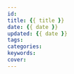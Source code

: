 ```yaml
---
id: 
title: {{ title }}
date: {{ date }}
updated: {{ date }}
tags:
categories:
keywords:
cover:
---
```

